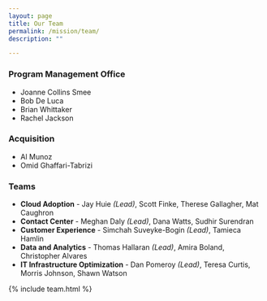 ```yaml
---
layout: page
title: Our Team
permalink: /mission/team/
description: ""

---
```


### Program Management Office
- Joanne Collins Smee
- Bob De Luca
- Brian Whittaker
- Rachel Jackson

### Acquisition
- Al Munoz
- Omid Ghaffari-Tabrizi

### Teams
- **Cloud Adoption** - Jay Huie *(Lead)*, Scott Finke, Therese Gallagher, Mat Caughron
- **Contact Center** - Meghan Daly *(Lead)*, Dana Watts, Sudhir Surendran
- **Customer Experience** - Simchah Suveyke-Bogin *(Lead)*, Tamieca Hamlin
- **Data and Analytics** - Thomas Hallaran *(Lead)*, Amira Boland, Christopher Alvares
- **IT Infrastructure Optimization** - Dan Pomeroy *(Lead)*, Teresa Curtis, Morris Johnson, Shawn Watson



{% include team.html %}
